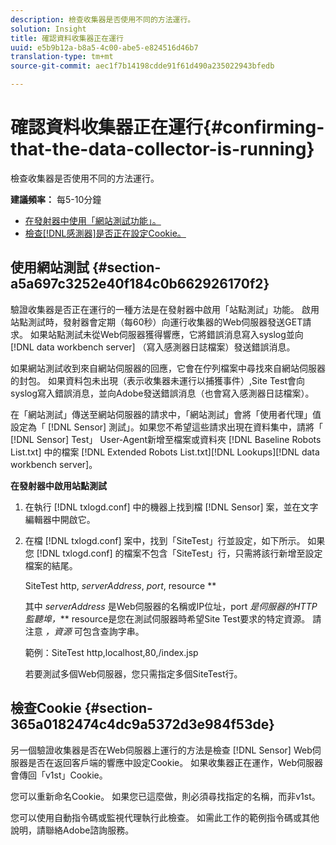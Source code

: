 ```yaml
---
description: 檢查收集器是否使用不同的方法運行。
solution: Insight
title: 確認資料收集器正在運行
uuid: e5b9b12a-b8a5-4c00-abe5-e824516d46b7
translation-type: tm+mt
source-git-commit: aec1f7b14198cdde91f61d490a235022943bfedb

---
```



# 確認資料收集器正在運行{#confirming-that-the-data-collector-is-running}

檢查收集器是否使用不同的方法運行。

**建議頻率：** 每5-10分鐘

* [在發射器中使用「網站測試功能」。](../../../home/c-snsr-ovrvw/admin-sensor/c-data-cltr-rng.md#section-a5a697c3252e40f184c0b662926170f2)
* [檢查[!DNL感測器]是否正在設定Cookie。](../../../home/c-snsr-ovrvw/admin-sensor/c-data-cltr-rng.md#section-365a0182474c4dc9a5372d3e984f53de)

## 使用網站測試 {#section-a5a697c3252e40f184c0b662926170f2}

驗證收集器是否正在運行的一種方法是在發射器中啟用「站點測試」功能。 啟用站點測試時，發射器會定期（每60秒）向運行收集器的Web伺服器發送GET請求。 如果站點測試未從Web伺服器獲得響應，它將錯誤消息寫入syslog並向 [!DNL data workbench server] （寫入感測器日誌檔案）發送錯誤消息。

如果網站測試收到來自網站伺服器的回應，它會在佇列檔案中尋找來自網站伺服器的封包。 如果資料包未出現（表示收集器未運行以捕獲事件）,Site Test會向syslog寫入錯誤消息，並向Adobe發送錯誤消息（也會寫入感測器日誌檔案）。

在「網站測試」傳送至網站伺服器的請求中，「網站測試」會將「使用者代理」值設定為「 [!DNL Sensor] 測試」。如果您不希望這些請求出現在資料集中，請將「 [!DNL Sensor] Test」 User-Agent新增至檔案或資料夾 [!DNL Baseline Robots List.txt] 中的檔案 [!DNL Extended Robots List.txt][!DNL Lookups][!DNL data workbench server]。

**在發射器中啟用站點測試**

1. 在執行 [!DNL txlogd.conf] 中的機器上找到檔 [!DNL Sensor] 案，並在文字編輯器中開啟它。

1. 在檔 [!DNL txlogd.conf] 案中，找到「SiteTest」行並設定，如下所示。 如果您 [!DNL txlogd.conf] 的檔案不包含「SiteTest」行，只需將該行新增至設定檔案的結尾。

   SiteTest http, *serverAddress*, *port*, resource **

   其中 *serverAddress* 是Web伺服器的名稱或IP位址，port *是伺服器的HTTP監聽埠，*** resource是您在測試伺服器時希望Site Test要求的特定資源。 請注意 *，資源* 可包含查詢字串。

   範例：SiteTest http,localhost,80,/index.jsp

   若要測試多個Web伺服器，您只需指定多個SiteTest行。

## 檢查Cookie {#section-365a0182474c4dc9a5372d3e984f53de}

另一個驗證收集器是否在Web伺服器上運行的方法是檢查 [!DNL Sensor] Web伺服器是否在返回客戶端的響應中設定Cookie。 如果收集器正在運作，Web伺服器會傳回「v1st」Cookie。

您可以重新命名Cookie。 如果您已這麼做，則必須尋找指定的名稱，而非v1st。

您可以使用自動指令碼或監視代理執行此檢查。 如需此工作的範例指令碼或其他說明，請聯絡Adobe諮詢服務。
